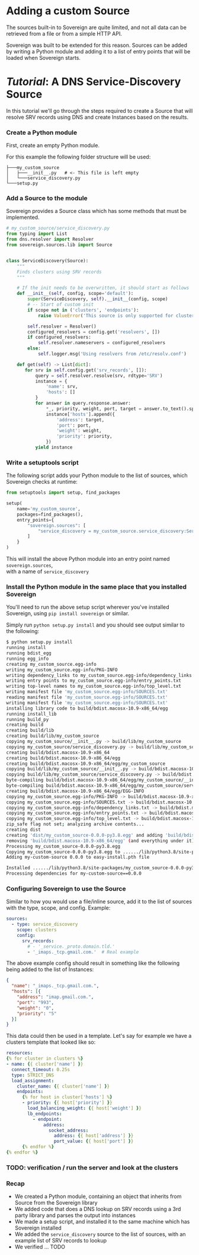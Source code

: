 # Adding a custom Source

The sources built-in to Sovereign are quite limited, and not all data can be retrieved from a file or from a simple HTTP API.

Sovereign was built to be extended for this reason. Sources can be added by writing a Python module and adding it to a list of entry points that will be loaded when Sovereign starts.


# *Tutorial*: A DNS Service-Discovery Source

In this tutorial we'll go through the steps required to create a Source that
will resolve SRV records using DNS and create Instances based on the results.

### Create a Python module

First, create an empty Python module.

For this example the following folder structure will be used:

```text
├───my_custom_source
│   ├───__init__.py   # <- This file is left empty
│   └───service_discovery.py
└───setup.py
```

### Add a Source to the module

Sovereign provides a Source class which has some methods that must be implemented.  

```python
# my_custom_source/service_discovery.py
from typing import List
from dns.resolver import Resolver
from sovereign.sources.lib import Source


class ServiceDiscovery(Source):
    """
    Finds clusters using SRV records
    """

    # If the init needs to be overwritten, it should start as follows
    def __init__(self, config, scope='default'):
        super(ServiceDiscovery, self).__init__(config, scope)
        # -- Start of custom init
        if scope not in ('clusters', 'endpoints'):
            raise ValueError('This source is only supported for clusters/endpoints')

        self.resolver = Resolver()
        configured_resolvers = config.get('resolvers', [])
        if configured_resolvers:
            self.resolver.nameservers = configured_resolvers
        else:
            self.logger.msg('Using resolvers from /etc/resolv.conf')

    def get(self) -> List[dict]:
       for srv in self.config.get('srv_records', []):
           query = self.resolver.resolve(srv, rdtype='SRV')
           instance = {
               'name': srv,
               'hosts': []
           }
           for answer in query.response.answer:
               *_, priority, weight, port, target = answer.to_text().split()
               instance['hosts'].append({
                   'address': target,
                   'port': port,
                   'weight': weight,
                   'priority': priority,
               })
           yield instance

```

### Write a setuptools script

The following script adds your Python module to the list of sources, which
Sovereign checks at runtime:

```python
from setuptools import setup, find_packages

setup(
    name='my_custom_source',
    packages=find_packages(),
    entry_points={
        "sovereign.sources": [
            "service_discovery = my_custom_source.service_discovery:ServiceDiscovery",
        ]
    }
)
```

This will install the above Python module into an entry point named `sovereign.sources`,  
with a name of `service_discovery`

### Install the Python module in the same place that you installed Sovereign

You'll need to run the above setup script wherever you've installed Sovereign, using `pip install sovereign` or similar.

Simply run `python setup.py install` and you should see output similar to the following:


```bash hl_lines="42"
$ python setup.py install
running install
running bdist_egg
running egg_info
creating my_custom_source.egg-info
writing my_custom_source.egg-info/PKG-INFO
writing dependency_links to my_custom_source.egg-info/dependency_links.txt
writing entry points to my_custom_source.egg-info/entry_points.txt
writing top-level names to my_custom_source.egg-info/top_level.txt
writing manifest file 'my_custom_source.egg-info/SOURCES.txt'
reading manifest file 'my_custom_source.egg-info/SOURCES.txt'
writing manifest file 'my_custom_source.egg-info/SOURCES.txt'
installing library code to build/bdist.macosx-10.9-x86_64/egg
running install_lib
running build_py
creating build
creating build/lib
creating build/lib/my_custom_source
copying my_custom_source/__init__.py -> build/lib/my_custom_source
copying my_custom_source/service_discovery.py -> build/lib/my_custom_source
creating build/bdist.macosx-10.9-x86_64
creating build/bdist.macosx-10.9-x86_64/egg
creating build/bdist.macosx-10.9-x86_64/egg/my_custom_source
copying build/lib/my_custom_source/__init__.py -> build/bdist.macosx-10.9-x86_64/egg/my_custom_source
copying build/lib/my_custom_source/service_discovery.py -> build/bdist.macosx-10.9-x86_64/egg/my_custom_source
byte-compiling build/bdist.macosx-10.9-x86_64/egg/my_custom_source/__init__.py to __init__.cpython-38.pyc
byte-compiling build/bdist.macosx-10.9-x86_64/egg/my_custom_source/service_discovery.py to service_discovery.cpython-38.pyc
creating build/bdist.macosx-10.9-x86_64/egg/EGG-INFO
copying my_custom_source.egg-info/PKG-INFO -> build/bdist.macosx-10.9-x86_64/egg/EGG-INFO
copying my_custom_source.egg-info/SOURCES.txt -> build/bdist.macosx-10.9-x86_64/egg/EGG-INFO
copying my_custom_source.egg-info/dependency_links.txt -> build/bdist.macosx-10.9-x86_64/egg/EGG-INFO
copying my_custom_source.egg-info/entry_points.txt -> build/bdist.macosx-10.9-x86_64/egg/EGG-INFO
copying my_custom_source.egg-info/top_level.txt -> build/bdist.macosx-10.9-x86_64/egg/EGG-INFO
zip_safe flag not set; analyzing archive contents...
creating dist
creating 'dist/my_custom_source-0.0.0-py3.8.egg' and adding 'build/bdist.macosx-10.9-x86_64/egg' to it
removing 'build/bdist.macosx-10.9-x86_64/egg' (and everything under it)
Processing my_custom_source-0.0.0-py3.8.egg
Copying my_custom_source-0.0.0-py3.8.egg to ....../lib/python3.8/site-packages
Adding my-custom-source 0.0.0 to easy-install.pth file

Installed ....../lib/python3.8/site-packages/my_custom_source-0.0.0-py3.8.egg
Processing dependencies for my-custom-source==0.0.0
```

### Configuring Sovereign to use the Source

Similar to how you would use a file/inline source, add it to the list of sources with the type, scope, and config. Example:

```yaml
sources:
  - type: service_discovery
    scope: clusters
    config:
      srv_records:
        # - '_service._proto.domain.tld.'
        - '_imaps._tcp.gmail.com.'  # Real example
```

The above example config should result in something like the following being added to the list of Instances:

```json
{
  "name": "_imaps._tcp.gmail.com.", 
  "hosts": [{
    "address": "imap.gmail.com.",
    "port": "993", 
    "weight": "0", 
    "priority": "5"
  }]
}
```

This data could then be used in a template. Let's say for example we have a clusters template that looked like so:

```yaml
resources:
{% for cluster in clusters %}
- name: {{ cluster['name'] }}
  connect_timeout: 0.25s
  type: STRICT_DNS
  load_assignment:
    cluster_name: {{ cluster['name'] }}
    endpoints:
      {% for host in cluster['hosts'] %}
      - priority: {{ host['priority'] }}
        load_balancing_weight: {{ host['weight'] }}
        lb_endpoints:
          - endpoint:
              address:
                socket_address:
                  address: {{ host['address'] }}
                  port_value: {{ host['port'] }}
      {% endfor %}
{% endfor %}
```

### TODO: verification / run the server and look at the clusters

### Recap

* We created a Python module, containing an object that inherits from Source from the Sovereign library
* We added code that does a DNS lookup on SRV records using a 3rd party library and parses the output into instances
* We made a setup script, and installed it to the same machine which has Sovereign installed
* We added the `service_discovery` source to the list of sources, with an example list of SRV records to lookup
* We verified ... TODO
